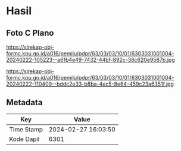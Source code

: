 # Hasil

## Foto C Plano

https://sirekap-obj-formc.kpu.go.id/a016/pemilu/pdpr/63/03/03/10/01/6303031001004-20240222-105223--a61b4e49-7432-44bf-892c-38c620e9587b.jpg

https://sirekap-obj-formc.kpu.go.id/a016/pemilu/pdpr/63/03/03/10/01/6303031001004-20240222-110409--bddc2e33-b8ba-4ec5-8e64-459c23a6351f.jpg


## Metadata

| Key        | Value               |
| ---------- | ------------------- |
| Time Stamp | 2024-02-27 16:03:50 |
| Kode Dapil | 6301                |



